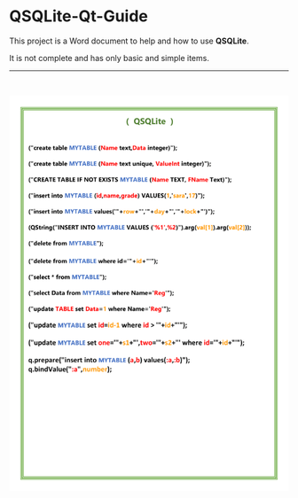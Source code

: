 # QSQLite-Qt-Guide

This project is a Word document to help and how to use **QSQLite**.

It is not complete and has only basic and simple items.

---
<br>

![Doc-Photo](Doc-Photo.png)